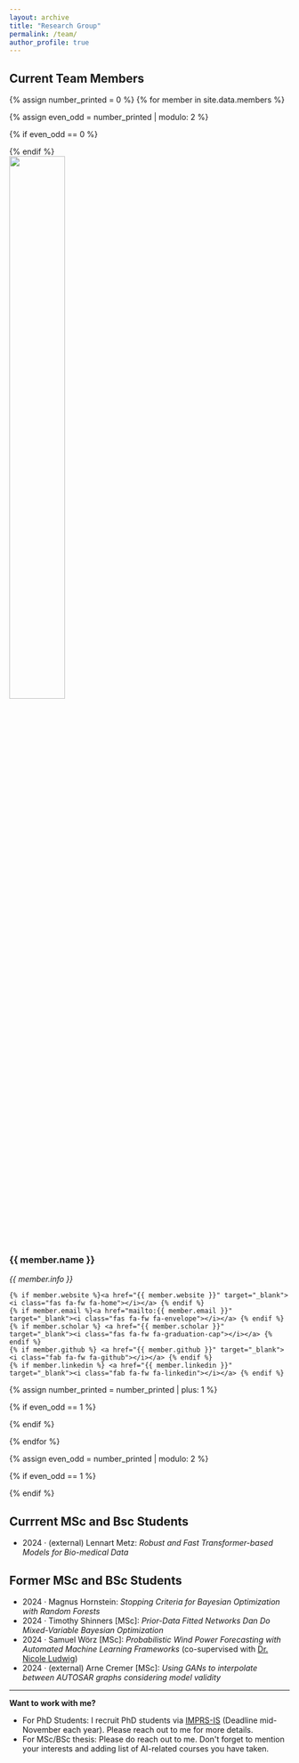 ```yaml
---
layout: archive
title: "Research Group"
permalink: /team/
author_profile: true
---
```


## Current Team Members

<div>
{% assign number_printed = 0 %}
{% for member in site.data.members %}

  {% assign even_odd = number_printed | modulo: 2 %}

  {% if even_odd == 0 %}
  <div class="row">
  {% endif %}
  
  <div class="col-sm-6">
  <img src="{{ site.url }}{{ site.baseurl }}/images/profile_pictures/{{ member.avatar }}" width="50%" style="max-width:200px"/>
  </div>

  <div class="social-icons">
    <h3>{{ member.name }}</h3>
    <i>{{ member.info }}<br></i>
  
    {% if member.website %}<a href="{{ member.website }}" target="_blank"><i class="fas fa-fw fa-home"></i></a> {% endif %}
    {% if member.email %}<a href="mailto:{{ member.email }}" target="_blank"><i class="fas fa-fw fa-envelope"></i></a> {% endif %}
    {% if member.scholar %} <a href="{{ member.scholar }}" target="_blank"><i class="fas fa-fw fa-graduation-cap"></i></a> {% endif %}
    {% if member.github %} <a href="{{ member.github }}" target="_blank"><i class="fab fa-fw fa-github"></i></a> {% endif %}
    {% if member.linkedin %} <a href="{{ member.linkedin }}" target="_blank"><i class="fab fa-fw fa-linkedin"></i></a> {% endif %}
  
  </div>
  <!-- </div> -->
  
  {% assign number_printed = number_printed | plus: 1 %}
  
  {% if even_odd == 1 %}
  </div>
  {% endif %}

{% endfor %}

{% assign even_odd = number_printed | modulo: 2 %}

{% if even_odd == 1 %}
</div>
{% endif %}

</div>

## Currrent MSc and Bsc Students

 * 2024 · (external) Lennart Metz: *Robust and Fast Transformer-based Models for Bio-medical Data*

## Former MSc and BSc Students

 * 2024 · Magnus Hornstein: *Stopping Criteria for Bayesian Optimization with Random Forests*
 * 2024 · Timothy Shinners [MSc]: *Prior-Data Fitted Networks Dan Do Mixed-Variable Bayesian Optimization*
 * 2024 · Samuel Wörz [MSc]: *Probabilistic Wind Power Forecasting with Automated Machine Learning Frameworks* (co-supervised with [Dr. Nicole Ludwig](https://www.mlsustainableenergy.com/de/))
 * 2024 · (external) Arne Cremer [MSc]: *Using GANs to interpolate between AUTOSAR graphs considering model validity*

--- 

**Want to work with me?**
  * For PhD Students: I recruit PhD students via [IMPRS-IS](https://imprs.is.mpg.de/) (Deadline mid-November each year). Please reach out to me for more details.
  * For MSc/BSc thesis: Please do reach out to me. Don't forget to mention your interests and adding list of AI-related courses you have taken.

